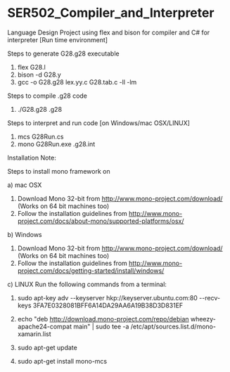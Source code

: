 # SER502_Compiler_and_Interpreter
Language Design Project using flex and bison for compiler and C# for interpreter [Run time environment]

Steps to generate G28.g28 executable

1. flex G28.l
2. bison -d G28.y
3. gcc -o G28.g28 lex.yy.c G28.tab.c -ll -lm

Steps to compile .g28 code

1. ./G28.g28 <file-name>.g28

Steps to interpret and run code [on Windows/mac OSX/LINUX]

1. mcs G28Run.cs
2. mono G28Run.exe <file-name>.g28.int


Installation Note:

Steps to install mono framework on 

a) mac OSX

1. Download Mono 32-bit from http://www.mono-project.com/download/  (Works on 64 bit machines too)
2. Follow the installation guidelines from http://www.mono-project.com/docs/about-mono/supported-platforms/osx/

b) Windows

1. Download Mono 32-bit from http://www.mono-project.com/download/  (Works on 64 bit machines too)
2. Follow the installation guidelines from http://www.mono-project.com/docs/getting-started/install/windows/ 

c) LINUX
Run the following commands from a terminal:

1) sudo apt-key adv --keyserver hkp://keyserver.ubuntu.com:80 --recv-keys 3FA7E0328081BFF6A14DA29AA6A19B38D3D831EF

2) echo "deb http://download.mono-project.com/repo/debian wheezy-apache24-compat main" | sudo tee -a /etc/apt/sources.list.d/mono-xamarin.list

3) sudo apt-get update

4) sudo apt-get install mono-mcs

